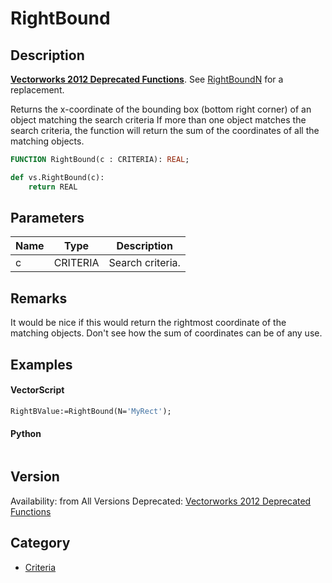 # RightBound

## Description
<b>[Vectorworks 2012 Deprecated Functions](../../Common/Versions/Vectorworks%202012.md)</b>. See [RightBoundN](RightBoundN.md) for a replacement.

Returns the x-coordinate of the bounding box (bottom right corner) of an object matching the search criteria If more than one object matches the search criteria, the function will return the sum of the coordinates of all the matching objects.

```pascal
FUNCTION RightBound(c : CRITERIA): REAL;
```

```python
def vs.RightBound(c):
    return REAL
```

## Parameters
|Name|Type|Description|
|---|---|---|
|c|CRITERIA|Search criteria.|

## Remarks
It would be nice if this would return the rightmost coordinate of the matching objects. Don't see how the sum of coordinates can be of any use.

## Examples
#### VectorScript ####
```pascal
RightBValue:=RightBound(N='MyRect');
```
#### Python ####
```python

```

## Version
Availability: from All Versions
Deprecated: [Vectorworks 2012 Deprecated Functions](../../Common/Versions/Vectorworks%202012.md)

## Category
* [Criteria](../Categories/Criteria.md)
